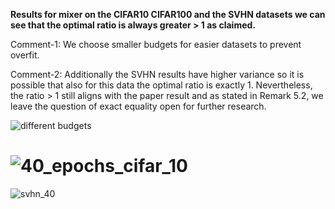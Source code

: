 **Results for mixer on the CIFAR10 CIFAR100 and the SVHN datasets 
we can see that the optimal ratio is always greater > 1 
as claimed.**

Comment-1: We choose smaller budgets for easier datasets to prevent overfit. 

Comment-2: Additionally the SVHN results have higher variance so it is possible that also for this data the optimal ratio is exactly 1. 
Nevertheless, the ratio > 1 still aligns with the paper result and as stated in Remark 5.2, 
we leave the question of exact equality open for further research.  


![different budgets](https://user-images.githubusercontent.com/110481768/182423353-6045e81f-8198-486d-86f3-a50d943f6351.png)


# ![40_epochs_cifar_10](https://user-images.githubusercontent.com/110481768/182423316-caa2abf1-cfb8-44ea-96d7-16bd15429416.png)


![svhn_40](https://user-images.githubusercontent.com/110481768/182423252-6f168f08-1891-408a-aab1-b11fa54ab978.png)

